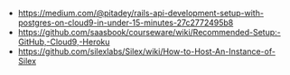 * https://medium.com/@pitadey/rails-api-development-setup-with-postgres-on-cloud9-in-under-15-minutes-27c2772495b8
* https://github.com/saasbook/courseware/wiki/Recommended-Setup:-GitHub,-Cloud9,-Heroku
* https://github.com/silexlabs/Silex/wiki/How-to-Host-An-Instance-of-Silex

